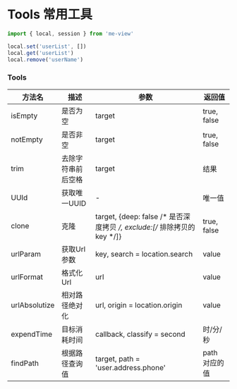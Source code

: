 
# Tools 常用工具
``` js
import { local, session } from 'me-view'
```
``` js
local.set('userList', [])
local.get('userList')
local.remove('userName')
```

### Tools

| 方法名        | 描述                       | 参数                                                                    | 返回值        |
| ------------- | -------------------------- | ----------------------------------------------------------------------- | ------------- |
| isEmpty       | 是否为空                   | target                                                                  | true, false   |
| notEmpty      | 是否非空                   | target                                                                  | true, false   |
| trim          | 去除字符串前后空格         | target                                                                  | 结果          |
| UUId          | 获取唯一UUID               | -                                                                       | 唯一值        |
| clone         | 克隆                       | target, {deep: false /* 是否深度拷贝 */, exclude:[/* 排除拷贝的key */]} | true, false   |
| urlParam      | 获取Url参数                | key, search = location.search                                           | value         |
| urlFormat     | 格式化Url                  | url                                                                     | value         |
| urlAbsolutize | 相对路径绝对化             | url, origin = location.origin                                           | value         |
| expendTime    | 目标消耗时间               | callback, classify = second                                             | 时/分/秒      |
| findPath      | 根据路径查询值             | target, path = 'user.address.phone'                                     | path 对应的值 |

